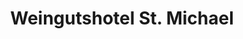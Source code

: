 ---
title: "Weingutshotel St. Michael"
url: /wintrich/weingutshotel-st-michael/
shop: Spirituosen
---